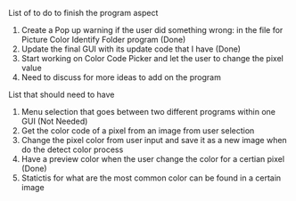 List of to do to finish the program aspect
1. Create a Pop up warning if the user did something wrong: in the file for Picture Color Identify Folder program (Done)
2. Update the final GUI with its update code that I have (Done)
3. Start working on Color Code Picker and let the user to change the pixel value 
4. Need to discuss for more ideas to add on the program

List that should need to have
1. Menu selection that goes between two different programs within one GUI (Not Needed)
2. Get the color code of a pixel from an image from user selection
3. Change the pixel color from user input and save it as a new image when do the detect color process
4. Have a preview color when the user change the color for a certian pixel (Done)
5. Statictis for what are the most common color can be found in a certain image

